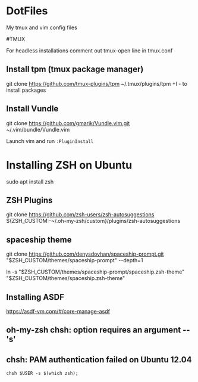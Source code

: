 # DotFiles

My tmux and vim config files

#TMUX

For headless installations comment out tmux-open line in tmux.conf


## Install tpm (tmux package manager)

git clone https://github.com/tmux-plugins/tpm ~/.tmux/plugins/tpm
<leader key>+I - to install packages


## Install Vundle

  git clone https://github.com/gmarik/Vundle.vim.git ~/.vim/bundle/Vundle.vim

Launch vim and run `:PluginInstall`

# Installing ZSH on Ubuntu
  
sudo apt install zsh

    
## ZSH Plugins
git clone https://github.com/zsh-users/zsh-autosuggestions ${ZSH_CUSTOM:-~/.oh-my-zsh/custom}/plugins/zsh-autosuggestions

## spaceship theme

git clone https://github.com/denysdovhan/spaceship-prompt.git "$ZSH_CUSTOM/themes/spaceship-prompt" --depth=1

ln -s "$ZSH_CUSTOM/themes/spaceship-prompt/spaceship.zsh-theme" "$ZSH_CUSTOM/themes/spaceship.zsh-theme" 

## Installing ASDF

https://asdf-vm.com/#/core-manage-asdf

## oh-my-zsh chsh: option requires an argument -- 's'

    
## chsh: PAM authentication failed on Ubuntu 12.04     

    chsh $USER -s $(which zsh);
